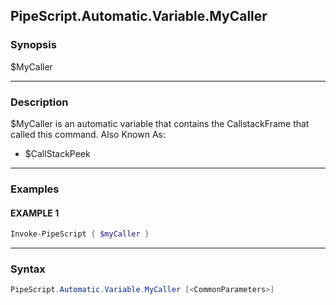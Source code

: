 PipeScript.Automatic.Variable.MyCaller
--------------------------------------




### Synopsis
$MyCaller



---


### Description

$MyCaller is an automatic variable that contains the CallstackFrame that called this command.
Also Known As:
* $CallStackPeek



---


### Examples
#### EXAMPLE 1
```PowerShell
Invoke-PipeScript { $myCaller }
```



---


### Syntax
```PowerShell
PipeScript.Automatic.Variable.MyCaller [<CommonParameters>]
```
